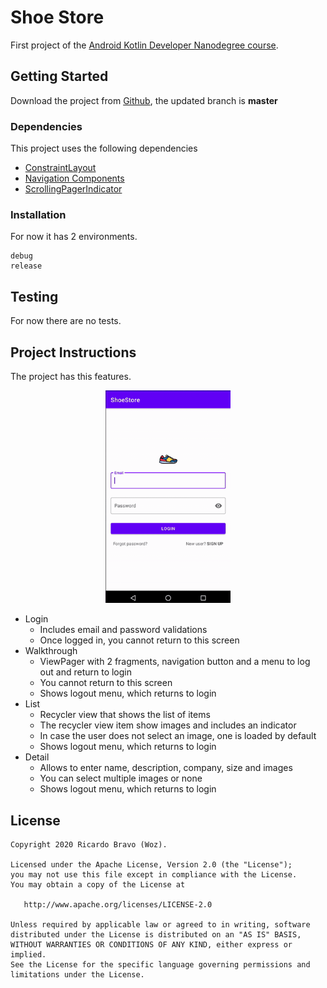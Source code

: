 # Shoe Store

First project of the [Android Kotlin Developer Nanodegree course](https://www.udacity.com/course/android-kotlin-developer-nanodegree--nd940).

## Getting Started

Download the project from [Github](https://github.com/RicardoBravoA/ShoeStore), the updated branch is **master**

### Dependencies

This project uses the following dependencies

- [ConstraintLayout](https://developer.android.com/training/constraint-layout)
- [Navigation Components](https://developer.android.com/guide/navigation/navigation-getting-started)
- [ScrollingPagerIndicator](https://github.com/TinkoffCreditSystems/ScrollingPagerIndicator)


### Installation

For now it has 2 environments.

```
debug
release
```

## Testing

For now there are no tests.

## Project Instructions

The project has this features.

<p align="center">
  <img src="gif/shoe.gif" alt="gif" width="200" height="354"/><br>
</p>

- Login
	- Includes email and password validations
	- Once logged in, you cannot return to this screen
- Walkthrough
	- ViewPager with 2 fragments, navigation button and a menu to log out and return to login
	- You cannot return to this screen
	- Shows logout menu, which returns to login
- List
	- Recycler view that shows the list of items
	- The recycler view item show images and includes an indicator
	- In case the user does not select an image, one is loaded by default
	- Shows logout menu, which returns to login
- Detail
	- Allows to enter name, description, company, size and images
	- You can select multiple images or none
	- Shows logout menu, which returns to login

## License

    Copyright 2020 Ricardo Bravo (Woz).

    Licensed under the Apache License, Version 2.0 (the "License");
    you may not use this file except in compliance with the License.
    You may obtain a copy of the License at

       http://www.apache.org/licenses/LICENSE-2.0

    Unless required by applicable law or agreed to in writing, software
    distributed under the License is distributed on an "AS IS" BASIS,
    WITHOUT WARRANTIES OR CONDITIONS OF ANY KIND, either express or implied.
    See the License for the specific language governing permissions and
    limitations under the License.